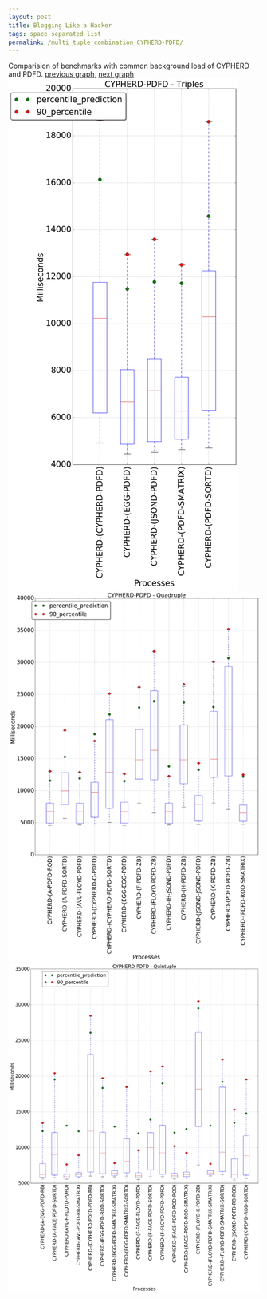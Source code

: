 ```yaml
---
layout: post
title: Blogging Like a Hacker
tags: space separated list
permalink: /multi_tuple_combination_CYPHERD-PDFD/
---
```


Comparision of benchmarks with common background load of CYPHERD and PDFD.
[previous graph](../multi_tuple_combination_CYPHERD-O/), [next graph](../multi_tuple_combination_CYPHERD-RB/)
<img src="./images/triple/CYPHERD/CYPHERD-PDFD_box.png" alt="graph figure"><img src="./images/quadruple/CYPHERD/CYPHERD-PDFD_box.png" alt="graph figure"><img src="./images/quintuple/CYPHERD/CYPHERD-PDFD_box.png" alt="graph figure">
